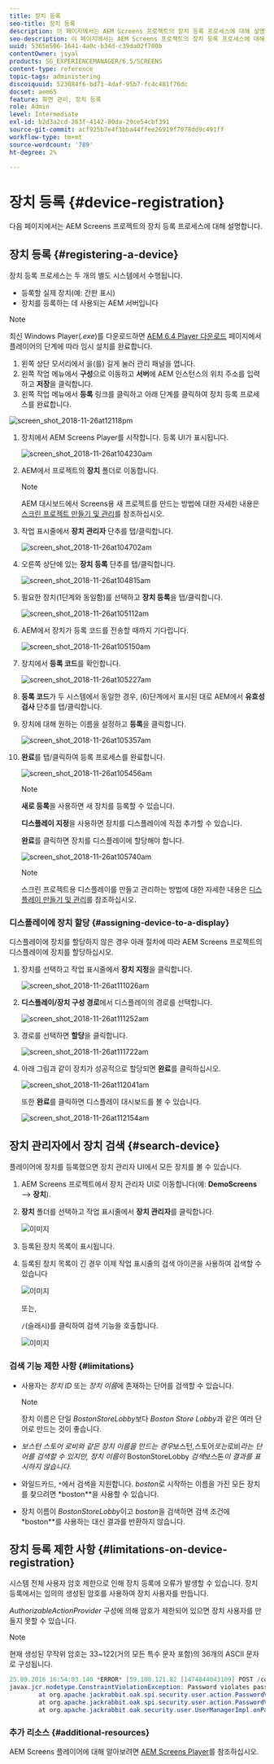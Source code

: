 ```yaml
---
title: 장치 등록
seo-title: 장치 등록
description: 이 페이지에서는 AEM Screens 프로젝트의 장치 등록 프로세스에 대해 설명합니다.
seo-description: 이 페이지에서는 AEM Screens 프로젝트의 장치 등록 프로세스에 대해 설명합니다.
uuid: 5365e506-1641-4a0c-b34d-c39da02f700b
contentOwner: jsyal
products: SG_EXPERIENCEMANAGER/6.5/SCREENS
content-type: reference
topic-tags: administering
discoiquuid: 523084f6-bd71-4daf-95b7-fc4c481f76dc
docset: aem65
feature: 화면 관리, 장치 등록
role: Admin
level: Intermediate
exl-id: b2d3a2cd-263f-4142-80da-29ce54cbf391
source-git-commit: acf925b7e4f3bba44ffee26919f7078dd9c491ff
workflow-type: tm+mt
source-wordcount: '789'
ht-degree: 2%

---
```


# 장치 등록 {#device-registration}

다음 페이지에서는 AEM Screens 프로젝트의 장치 등록 프로세스에 대해 설명합니다.

## 장치 등록 {#registering-a-device}

장치 등록 프로세스는 두 개의 별도 시스템에서 수행됩니다.

* 등록할 실제 장치(예: 간판 표시)
* 장치를 등록하는 데 사용되는 AEM 서버입니다

>[!NOTE]
>
>최신 Windows Player(*.exe*)를 다운로드하면 [AEM 6.4 Player 다운로드](https://download.macromedia.com/screens/) 페이지에서 플레이어의 단계에 따라 임시 설치를 완료합니다.
>
>1. 왼쪽 상단 모서리에서 을(를) 길게 눌러 관리 패널을 엽니다.
>1. 왼쪽 작업 메뉴에서 **구성**&#x200B;으로 이동하고 **서버**&#x200B;에 AEM 인스턴스의 위치 주소를 입력하고 **저장**&#x200B;을 클릭합니다.
>1. 왼쪽 작업 메뉴에서 **등록** 링크를 클릭하고 아래 단계를 클릭하여 장치 등록 프로세스를 완료합니다.

>



![screen_shot_2018-11-26at12118pm](assets/screen_shot_2018-11-26at12118pm.png)

1. 장치에서 AEM Screens Player를 시작합니다. 등록 UI가 표시됩니다.

   ![screen_shot_2018-11-26at104230am](assets/screen_shot_2018-11-26at104230am.png)

1. AEM에서 프로젝트의 **장치** 폴더로 이동합니다.

   >[!NOTE]
   >
   >AEM 대시보드에서 Screens용 새 프로젝트를 만드는 방법에 대한 자세한 내용은 [스크린 프로젝트 만들기 및 관리](creating-a-screens-project.md)를 참조하십시오.

1. 작업 표시줄에서 **장치 관리자** 단추를 탭/클릭합니다.

   ![screen_shot_2018-11-26at104702am](assets/screen_shot_2018-11-26at104702am.png)

1. 오른쪽 상단에 있는 **장치 등록** 단추를 탭/클릭합니다.

   ![screen_shot_2018-11-26at104815am](assets/screen_shot_2018-11-26at104815am.png)

1. 필요한 장치(1단계와 동일함)를 선택하고 **장치 등록**&#x200B;을 탭/클릭합니다.

   ![screen_shot_2018-11-26at105112am](assets/screen_shot_2018-11-26at105112am.png)

1. AEM에서 장치가 등록 코드를 전송할 때까지 기다립니다.

   ![screen_shot_2018-11-26at105150am](assets/screen_shot_2018-11-26at105150am.png)

1. 장치에서 **등록 코드**&#x200B;를 확인합니다.

   ![screen_shot_2018-11-26at105227am](assets/screen_shot_2018-11-26at105227am.png)

1. **등록 코드**&#x200B;가 두 시스템에서 동일한 경우, (6)단계에서 표시된 대로 AEM에서 **유효성 검사** 단추를 탭/클릭합니다.
1. 장치에 대해 원하는 이름을 설정하고 **등록**&#x200B;을 클릭합니다.

   ![screen_shot_2018-11-26at105357am](assets/screen_shot_2018-11-26at105357am.png)

1. **완료**&#x200B;를 탭/클릭하여 등록 프로세스를 완료합니다.

   ![screen_shot_2018-11-26at105456am](assets/screen_shot_2018-11-26at105456am.png)

   >[!NOTE]
   >
   >**새로 등록**&#x200B;을 사용하면 새 장치를 등록할 수 있습니다.
   >
   >**디스플레이 지정**&#x200B;을 사용하면 장치를 디스플레이에 직접 추가할 수 있습니다.

   **완료**&#x200B;를 클릭하면 장치를 디스플레이에 할당해야 합니다.

   ![screen_shot_2018-11-26at105740am](assets/screen_shot_2018-11-26at105740am.png)

   >[!NOTE]
   >
   >스크린 프로젝트용 디스플레이를 만들고 관리하는 방법에 대한 자세한 내용은 [디스플레이 만들기 및 관리](managing-displays.md)를 참조하십시오.

### 디스플레이에 장치 할당 {#assigning-device-to-a-display}

디스플레이에 장치를 할당하지 않은 경우 아래 절차에 따라 AEM Screens 프로젝트의 디스플레이에 장치를 할당하십시오.

1. 장치를 선택하고 작업 표시줄에서 **장치 지정**&#x200B;을 클릭합니다.

   ![screen_shot_2018-11-26at111026am](assets/screen_shot_2018-11-26at111026am.png)

1. **디스플레이/장치 구성 경로**&#x200B;에서 디스플레이의 경로를 선택합니다.

   ![screen_shot_2018-11-26at111252am](assets/screen_shot_2018-11-26at111252am.png)

1. 경로를 선택하면 **할당**&#x200B;을 클릭합니다.

   ![screen_shot_2018-11-26at111722am](assets/screen_shot_2018-11-26at111722am.png)

1. 아래 그림과 같이 장치가 성공적으로 할당되면 **완료**&#x200B;를 클릭하십시오.

   ![screen_shot_2018-11-26at112041am](assets/screen_shot_2018-11-26at112041am.png)

   또한 **완료**&#x200B;를 클릭하면 디스플레이 대시보드를 볼 수 있습니다.

   ![screen_shot_2018-11-26at112154am](assets/screen_shot_2018-11-26at112154am.png)

## 장치 관리자에서 장치 검색 {#search-device}

플레이어에 장치를 등록했으면 장치 관리자 UI에서 모든 장치를 볼 수 있습니다.

1. AEM Screens 프로젝트에서 장치 관리자 UI로 이동합니다(예: **DemoScreens** —> **장치**).

1. **장치** 폴더를 선택하고 작업 표시줄에서 **장치 관리자**&#x200B;를 클릭합니다.

   ![이미지](/help/user-guide/assets/device-manager/device-manager-1.png)

1. 등록된 장치 목록이 표시됩니다.

1. 등록된 장치 목록이 긴 경우 이제 작업 표시줄의 검색 아이콘을 사용하여 검색할 수 있습니다

   ![이미지](/help/user-guide/assets/device-manager/device-manager-2.png)

   또는,

   `/`(슬래시)를 클릭하여 검색 기능을 호출합니다.

   ![이미지](/help/user-guide/assets/device-manager/device-manager-3.png)


### 검색 기능 제한 사항 {#limitations}

* 사용자는 *장치 ID* 또는 *장치 이름*&#x200B;에 존재하는 단어를 검색할 수 있습니다.

   >[!NOTE]
   >장치 이름은 단일 *BostonStoreLobby*&#x200B;보다 *Boston Store Lobby*&#x200B;과 같은 여러 단어로 만드는 것이 좋습니다.

* *보스턴 스토어 로비와 같은 장치 이름을 만드는 경우*&#x200B;보스턴&#x200B;*,*&#x200B;스토어&#x200B;*또는*&#x200B;로비&#x200B;*라는 단어를 검색할 수 있지만, 장치 이름이* BostonStoreLobby *검색*&#x200B;보스톤&#x200B;*이 결과를 표시하지 않습니다.*

* 와일드카드, `*`에서 검색을 지원합니다. *boston*&#x200B;로 시작하는 이름을 가진 모든 장치를 찾으려면 *boston**을 사용할 수 있습니다.

* 장치 이름이 *BostonStoreLobby*&#x200B;이고 *boston*&#x200B;을 검색하면 검색 조건에 *boston**를 사용하는 대신 결과를 반환하지 않습니다.

## 장치 등록 제한 사항 {#limitations-on-device-registration}

시스템 전체 사용자 암호 제한으로 인해 장치 등록에 오류가 발생할 수 있습니다. 장치 등록에서는 임의의 생성된 암호를 사용하여 장치 사용자를 만듭니다.

*AuthorizableActionProvider* 구성에 의해 암호가 제한되어 있으면 장치 사용자를 만들지 못할 수 있습니다.

>[!NOTE]
>
>현재 생성된 무작위 암호는 33~122(거의 모든 특수 문자 포함)의 36개의 ASCII 문자로 구성됩니다.

```java
25.09.2016 16:54:03.140 *ERROR* [59.100.121.82 [1474844043109] POST /content/screens/svc/registration HTTP/1.1] com.adobe.cq.screens.device.registration.impl.RegistrationServlet Error during device registration
javax.jcr.nodetype.ConstraintViolationException: Password violates password constraint (^(?=.*\d).{7,9}$).
        at org.apache.jackrabbit.oak.spi.security.user.action.PasswordValidationAction.validatePassword(PasswordValidationAction.java:105)
        at org.apache.jackrabbit.oak.spi.security.user.action.PasswordValidationAction.onPasswordChange(PasswordValidationAction.java:76)
        at org.apache.jackrabbit.oak.security.user.UserManagerImpl.onPasswordChange(UserManagerImpl.java:308)
```

### 추가 리소스 {#additional-resources}

AEM Screens 플레이어에 대해 알아보려면 [AEM Screens Player](working-with-screens-player.md)를 참조하십시오.
